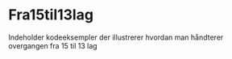 # Fra15til13lag
Indeholder kodeeksempler der illustrerer hvordan man håndterer overgangen fra 15 til 13 lag
